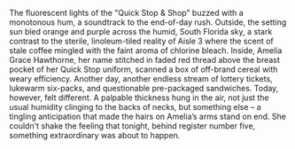 The fluorescent lights of the "Quick Stop & Shop" buzzed with a monotonous hum, a soundtrack to the end-of-day rush. Outside, the setting sun bled orange and purple across the humid, South Florida sky, a stark contrast to the sterile, linoleum-tiled reality of Aisle 3 where the scent of stale coffee mingled with the faint aroma of chlorine bleach. Inside, Amelia Grace Hawthorne, her name stitched in faded red thread above the breast pocket of her Quick Stop uniform, scanned a box of off-brand cereal with weary efficiency. Another day, another endless stream of lottery tickets, lukewarm six-packs, and questionable pre-packaged sandwiches. Today, however, felt different. A palpable thickness hung in the air, not just the usual humidity clinging to the backs of necks, but something else – a tingling anticipation that made the hairs on Amelia’s arms stand on end. She couldn't shake the feeling that tonight, behind register number five, something extraordinary was about to happen.
